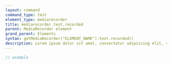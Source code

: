 ```yaml
---
layout: command
command_type: test
element_type: mediarecorder
title: mediarecorder.test.recorded
parent: MediaRecorder element
grand_parent: Elements
syntax: getMediaRecorder("ELEMENT_NAME").test.recorded()
description: Lorem ipsum dolor sit amet, consectetur adipiscing elit, sed do eiusmod tempor incididunt ut labore et dolore magna aliqua. Ut enim ad minim veniam, quis nostrud exercitation ullamco laboris nisi ut aliquip ex ea commodo consequat.
---
```


```javascript
// example
```